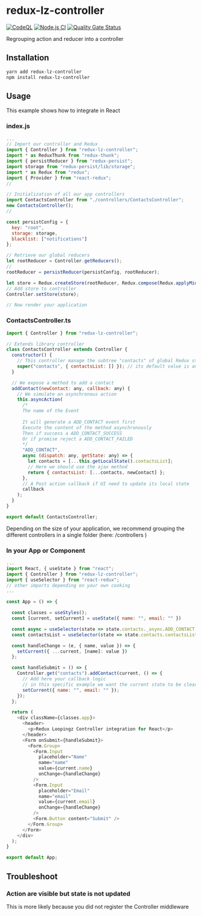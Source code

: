 # redux-lz-controller

[![CodeQL](https://github.com/loopingz/redux-lz-controller/actions/workflows/codeql-analysis.yml/badge.svg)](https://github.com/loopingz/redux-lz-controller/actions/workflows/codeql-analysis.yml)
[![Node.js CI](https://github.com/loopingz/redux-lz-controller/actions/workflows/node.js.yml/badge.svg)](https://github.com/loopingz/redux-lz-controller/actions/workflows/node.js.yml)
[![Quality Gate Status](https://sonarcloud.io/api/project_badges/measure?project=redux-lz-controller&metric=alert_status)](https://sonarcloud.io/summary/new_code?id=redux-lz-controller)


Regrouping action and reducer into a controller

## Installation

```bash
yarn add redux-lz-controller
npm install redux-lz-controller
```

## Usage

This example shows how to integrate in React

### index.js

```javascript
...
// Import our controller and Redux
import { Controller } from "redux-lz-controller";
import * as ReduxThunk from "redux-thunk";
import { persistReducer } from "redux-persist";
import storage from "redux-persist/lib/storage";
import * as Redux from "redux";
import { Provider } from "react-redux";
//

// Initialization of all our app controllers
import ContactsController from "./controllers/ContactsController";
new ContactsController();
//

const persistConfig = {
  key: "root",
  storage: storage,
  blacklist: ["notifications"]
};

// Retrieve our global reducers
let rootReducer = Controller.getReducers();
//
rootReducer = persistReducer(persistConfig, rootReducer);

let store = Redux.createStore(rootReducer, Redux.compose(Redux.applyMiddleware(ReduxThunk.default)));
// Add store to controller
Controller.setStore(store);

// Now render your application
```

### ContactsController.ts

```javascript
import { Controller } from "redux-lz-controller";

// Extends library controller
class ContactsController extends Controller {
  constructor() {
    // This controller manage the subtree "contacts" of global Redux state
    super("contacts", { contactsList: [] }); // its default value is an empty array
  }

  // We expose a method to add a contact
  addContact(newContact: any, callback: any) {
    // We simulate an asynchronous action
    this.asyncAction(
      /*
      The name of the Event
      
      It will generate a ADD_CONTACT event first
      Execute the content of the method asynchronously
      Then if success a ADD_CONTACT_SUCCESS
      Or if promise reject a ADD_CONTACT_FAILED
      */
      "ADD_CONTACT",
      async (dispatch: any, getState: any) => {
        let contacts = [...this.getLocalState().contactsList];
        // Here we should use the ajax method
        return { contactsList: [...contacts, newContact] };
      },
      // A Post action callback if UI need to update its local state
      callback
    );
  }
}

export default ContactsController;
```

Depending on the size of your application, we recommend grouping the different controllers in a single folder (here: /controllers )

### In your App or Component

```javascript
...
import React, { useState } from "react";
import { Controller } from "redux-lz-controller";
import { useSelector } from "react-redux";
// other imports depending on your own cooking
...

const App = () => {

  const classes = useStyles();
  const [current, setCurrent] = useState({ name: "", email: "" })

  const async = useSelector(state => state.contacts._async.ADD_CONTACT || {});
  const contactsList = useSelector(state => state.contacts.contactsList);

  const handleChange = (e, { name, value }) => {
    setCurrent({ ...current, [name]: value })
  };

  const handleSubmit = () => {
    Controller.get("contacts").addContact(current, () => {
      // Add here your callback logic 
      // in this specific example we want the current state to be cleared after contact has been added
      setCurrent({ name: "", email: "" });
    });
  };

  return (
    <div className={classes.app}>
      <header>
        <p>Redux Loopingz Controller integration for React</p>
      </header>
      <Form onSubmit={handleSubmit}>
        <Form.Group>
          <Form.Input
            placeholder="Name"
            name="name"
            value={current.name}
            onChange={handleChange}
          />
          <Form.Input
            placeholder="Email"
            name="email"
            value={current.email}
            onChange={handleChange}
          />
          <Form.Button content="Submit" />
        </Form.Group>
      </Form>
    </div>
  );
}

export default App;
```


## Troubleshoot

### Action are visible but state is not updated

This is more likely because you did not register the Controller middleware